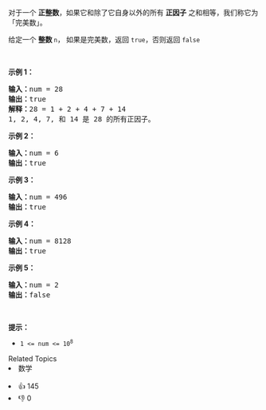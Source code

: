 <p>对于一个&nbsp;<strong>正整数</strong>，如果它和除了它自身以外的所有 <strong>正因子</strong> 之和相等，我们称它为 「完美数」。</p>

<p>给定一个&nbsp;<strong>整数&nbsp;</strong><code>n</code>，&nbsp;如果是完美数，返回 <code>true</code>，否则返回 <code>false</code></p>

<p>&nbsp;</p>

<p><strong>示例 1：</strong></p>

<pre>
<strong>输入：</strong>num = 28
<strong>输出：</strong>true
<strong>解释：</strong>28 = 1 + 2 + 4 + 7 + 14
1, 2, 4, 7, 和 14 是 28 的所有正因子。</pre>

<p><strong>示例 2：</strong></p>

<pre>
<strong>输入：</strong>num = 6
<strong>输出：</strong>true
</pre>

<p><strong>示例 3：</strong></p>

<pre>
<strong>输入：</strong>num = 496
<strong>输出：</strong>true
</pre>

<p><strong>示例 4：</strong></p>

<pre>
<strong>输入：</strong>num = 8128
<strong>输出：</strong>true
</pre>

<p><strong>示例 5：</strong></p>

<pre>
<strong>输入：</strong>num = 2
<strong>输出：</strong>false
</pre>

<p>&nbsp;</p>

<p><strong>提示：</strong></p>

<ul>
	<li><code>1 &lt;= num &lt;= 10<sup>8</sup></code></li>
</ul>
<div><div>Related Topics</div><div><li>数学</li></div></div><br><div><li>👍 145</li><li>👎 0</li></div>